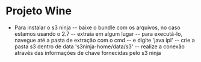 # Projeto Wine
- Para instalar o s3 ninja
-- baixe o bundle com os arquivos, no caso estamos usando o 2.7
-- extraia em algum lugar
-- para executá-lo, navegue até a pasta de extração com o cmd
-- e digite 'java ipl'
-- crie a pasta s3 dentro de data 's3ninja-home/data/s3'
-- realize a conexão através das informações de chave fornecidas pelo s3 ninja